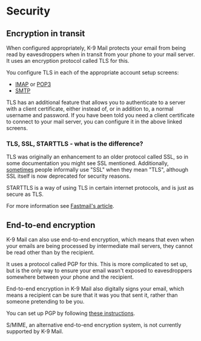 # Security

## Encryption in transit

When configured appropriately, K-9 Mail protects your email from being read by eavesdroppers when
in transit from your phone to your mail server. It uses an encryption protocol called TLS for this.

You configure TLS in each of the appropriate account setup screens:

- [IMAP](../accounts/incoming_imap.md#security) or [POP3](../accounts/incoming_pop3.md#security)
- [SMTP](../accounts/outgoing.md#security)

TLS has an additional feature that allows you to authenticate to a server with a client certificate,
either instead of, or in addition to, a normal username and password.
If you have been told you need a client certificate to connect to your mail server,
you can configure it in the above linked screens.

### TLS, SSL, STARTTLS - what is the difference?

TLS was originally an enhancement to an older protocol called SSL, so in some documentation you might
see SSL mentioned. Additionally, [sometimes](https://www.washingtonpost.com/world/national-security/nsa-infiltrates-links-to-yahoo-google-data-centers-worldwide-snowden-documents-say/2013/10/30/e51d661e-4166-11e3-8b74-d89d714ca4dd_story.html)
people informally use "SSL" when they mean "TLS", although SSL itself is now deprecated for security reasons.

STARTTLS is a way of using TLS in certain internet protocols, and is just as secure as TLS.

For more information see [Fastmail's article](https://www.fastmail.help/hc/en-us/articles/360058753834-SSL-TLS-and-STARTTLS).

## End-to-end encryption

K-9 Mail can also use end-to-end encryption, which means that even when your emails are being processed
by intermediate mail servers, they cannot be read other than by the recipient.

It uses a protocol called PGP for this. This is more complicated to set up, but is the only way to ensure your email
wasn't exposed to eavesdroppers somewhere between your phone and the recipient.

End-to-end encryption in K-9 Mail also digitally signs your email, which means a recipient can be
sure that it was you that sent it, rather than someone pretending to be you.

You can set up PGP by following [these instructions](pgp.md).

S/MIME, an alternative end-to-end encryption system, is not currently supported by K-9 Mail.